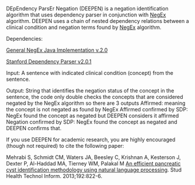 DEpEndency ParsEr Negation (DEEPEN) is a negation identification algorithm that uses dependency parser in conjunction with [NegEx](https://code.google.com/p/negex/) algorithm.
DEEPEN uses a chain of nested dependency relations between a clinical condition and negation terms found by [NegEx](https://code.google.com/p/negex/) algorithm.

Dependencies:

[General NegEx Java Implementation v.2.0](https://code.google.com/p/negex/downloads/detail?name=GeneralNegEx.Java.v.2.0_10272010.zip&can=2&q=)

[Stanford Dependency Parser v2.0.1](http://nlp.stanford.edu/software/lex-parser.shtml#Download)

Input:
A sentence with indicated clinical condition (concept) from the sentence.

Output:
String that identifies the negation status of the concept in the sentence,
the code only double checks the concepts that are considered negated by the NegEx algorithm so there are 3 outputs
Affirmed: meaning the concept is not negated as found by NegEx
Affirmed confirmed by SDP: NegEx found the concept as negated but DEEPEN considers it affirmed
Negation confirmed by SDP: NegEx found the concept as negated and DEEPEN  confirms that.

If you use DEEPEN for academic research, you are highly encouraged (though not required) to cite the following paper:

Mehrabi S, Schmidt CM, Waters JA, Beesley C, Krishnan A, Kesterson J, Dexter P, Al-Haddad MA, Tierney WM, Palakal M
[An efficient pancreatic cyst identification methodology using natural language processing](http://www.ncbi.nlm.nih.gov/pubmed/23920672). Stud Health Technol Inform. 2013;192:822-6.